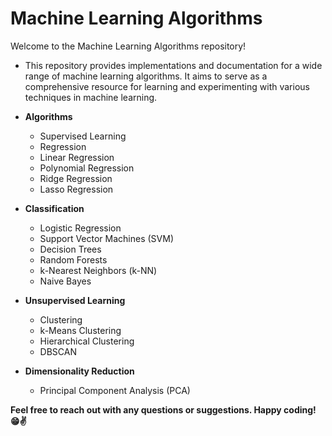 # **Machine Learning Algorithms**

Welcome to the Machine Learning Algorithms repository! 
- This repository provides implementations and documentation for a wide range of machine learning algorithms. It aims to serve as a comprehensive resource for learning and experimenting with various techniques in machine learning.

- **Algorithms**
  - Supervised Learning
  - Regression
  - Linear Regression
  - Polynomial Regression
  - Ridge Regression
  - Lasso Regression

- **Classification**
  - Logistic Regression
  - Support Vector Machines (SVM)
  - Decision Trees
  - Random Forests
  - k-Nearest Neighbors (k-NN)
  - Naive Bayes

- **Unsupervised Learning**
  - Clustering
  - k-Means Clustering
  - Hierarchical Clustering
  - DBSCAN

- **Dimensionality Reduction**
  - Principal Component Analysis (PCA)

**Feel free to reach out with any questions or suggestions. Happy coding! 😁✌️**
